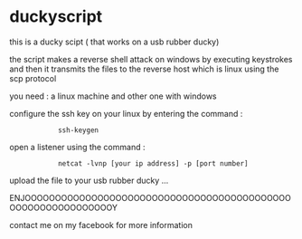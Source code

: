 # duckyscript
this is a ducky scipt ( that works on a usb rubber ducky) 

the script makes a reverse shell attack  on windows by executing keystrokes and then it transmits the files to the reverse host which is linux using the scp protocol 

you need : 
a linux machine and other one with windows 

configure the ssh key on your linux by entering the command : 

                ssh-keygen  
open a listener using the command : 

                netcat -lvnp [your ip address] -p [port number] 

             
upload the file to your usb rubber ducky ...

ENJOOOOOOOOOOOOOOOOOOOOOOOOOOOOOOOOOOOOOOOOOOOOOOOOOOOOOOOOOOOOOY       


contact me on my facebook for more information 


